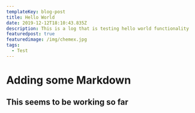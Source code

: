 ```yaml
---
templateKey: blog-post
title: Hello World
date: 2019-12-12T18:10:43.835Z
description: This is a log that is testing hello world functionality
featuredpost: true
featuredimage: /img/chemex.jpg
tags:
  - Test
---
```

# Adding some Markdown

## This seems to be working so far
